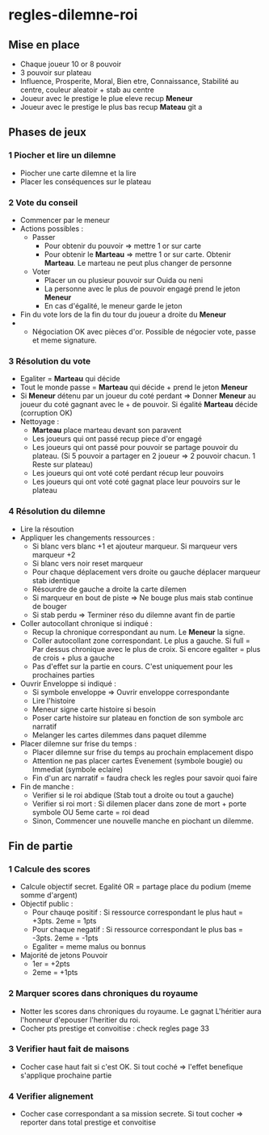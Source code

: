 # regles-dilemne-roi

## Mise en place
  - Chaque joueur 10 or 8 pouvoir
  - 3 pouvoir sur plateau
  - Influence, Prosperite, Moral, Bien etre, Connaissance, Stabilité au centre, couleur aleatoir + stab au centre
  - Joueur avec le prestige le plue eleve recup **Meneur**
  - Joueur avec le prestige le plus bas recup **Mateau**
git a
## Phases de jeux

### 1 Piocher et lire un dilemne
  - Piocher une carte dilemne et la lire
  - Placer les conséquences sur le plateau

### 2 Vote du conseil

  - Commencer par le meneur
  - Actions possibles :
    + Passer
      + Pour obtenir du pouvoir => mettre 1 or sur carte
      + Pour obtenir le **Marteau** => mettre 1 or sur carte. Obtenir **Marteau**. Le marteau ne peut plus changer de personne
    + Voter
      + Placer un ou plusieur pouvoir sur Ouida ou neni
      + La personne avec le plus de pouvoir engagé prend le jeton **Meneur**
      + En cas d'égalité, le meneur garde le jeton
  - Fin du vote lors de la fin du tour du joueur a droite du **Meneur**
  - - Négociation OK avec pièces d'or. Possible de négocier vote, passe et meme signature.

### 3 Résolution du vote 
  - Egaliter = **Marteau** qui décide
  - Tout le monde passe = **Marteau** qui décide + prend le jeton **Meneur**
  - Si **Meneur** détenu par un joueur du coté perdant => Donner **Meneur** au joueur du coté gagnant avec le + de pouvoir. Si égalité **Marteau** décide (corruption OK)
  - Nettoyage :
    + **Marteau** place marteau devant son paravent
    + Les joueurs qui ont passé recup piece d'or engagé
    + Les joueurs qui ont passé pour pouvoir se partage pouvoir du plateau. (Si 5 pouvoir a partager en 2 joueur => 2 pouvoir chacun. 1 Reste sur plateau)
    + Les joueurs qui ont voté coté perdant récup leur pouvoirs
    + Les joueurs qui ont voté coté gagnat place leur pouvoirs sur le plateau

### 4 Résolution du dilemne
  - Lire la résoution
  - Appliquer les changements ressources :
    + Si blanc vers blanc +1 et ajouteur marqueur. Si marqueur vers marqueur +2
    + Si blanc vers noir reset marqueur
    + Pour chaque déplacement vers droite ou gauche déplacer marqueur stab identique
    + Résourdre de gauche a droite la carte dilemen
    + Si marqueur en bout de piste => Ne bouge plus mais stab continue de bouger
    + Si stab perdu => Terminer réso du dilemne avant fin de partie
  - Coller autocollant chronique si indiqué :
    + Recup la chronique correspondant au num. Le **Meneur** la signe.
    + Coller autocollant zone correspondant. Le plus a gauche. Si full = Par dessus chronique avec le plus de croix. Si encore egaliter = plus de crois + plus a gauche
    + Pas d'effet sur la partie en cours. C'est uniquement pour les prochaines parties
  - Ouvrir Enveloppe si indiqué :
    + Si symbole enveloppe => Ouvrir enveloppe correspondante
    + Lire l'histoire
    + Meneur signe carte histoire si besoin
    + Poser carte histoire sur plateau en fonction de son symbole arc narratif
    + Melanger les cartes dilemmes dans paquet dilemme
  - Placer dilemne sur frise du temps :
    + Placer dilemne sur frise du temps au prochain emplacement dispo
    + Attention ne pas placer cartes Evenement (symbole bougie) ou Immediat (symbole eclaire)
    + Fin d'un arc narratif = faudra check les regles pour savoir quoi faire
  - Fin de manche :
    + Verifier si le roi abdique (Stab tout a droite ou tout a gauche)
    + Verifier si roi mort : Si dilemen placer dans zone de mort + porte symbole OU 5eme carte = roi dead 
    + Sinon, Commencer une nouvelle manche en piochant un dilemme.

## Fin de partie
### 1 Calcule des scores
  - Calcule objectif secret. Egalité OR = partage place du podium (meme somme d'argent)
  - Objectif public :
    + Pour chauqe positif : Si ressource correspondant le plus haut = +3pts. 2eme = 1pts
    + Pour chaque negatif : Si ressource correspondant le plus bas = -3pts. 2eme = -1pts
    + Egaliter = meme malus ou bonnus
  - Majorité de jetons Pouvoir
    + 1er = +2pts
    + 2eme = +1pts
    
### 2 Marquer scores dans chroniques du royaume
  - Notter les scores dans chroniques du royaume. Le gagnat L'héritier aura l'honneur d'epouser l'heritier du roi.
  - Cocher pts prestige et convoitise : check regles page 33

### 3 Verifier haut fait de maisons
  - Cocher case haut fait si c'est OK. Si tout coché => l'effet benefique s'applique prochaine partie

### 4 Verifier alignement
  - Cocher case correspondant a sa mission secrete. Si tout cocher => reporter dans total prestige et convoitise

